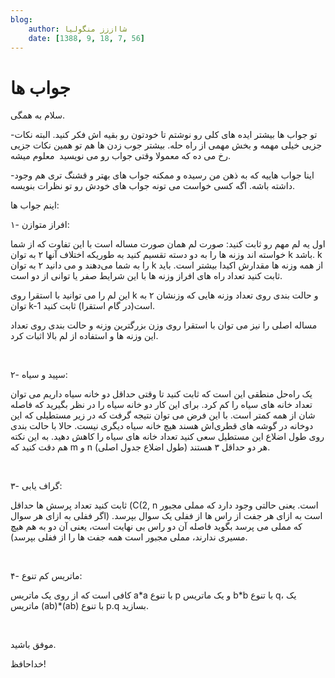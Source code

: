 ```yaml
---
blog:
    author: شااززز منگولیا
    date: [1388, 9, 18, 7, 56]
---
```

# جواب ها

<div class="cnt">
سلام به همگی.<p>-تو جواب ها بیشتر ایده های کلی رو نوشتم تا خودتون رو بقیه اش فکر کنید. البته نکات جزیی خیلی مهمه و بخش مهمی از راه حله. بیشتر جوب زدن ها هم تو همین نکات جزیی رخ می ده که معمولا وقتی جواب رو می نویسید  معلوم میشه.</p>
<p>-اینا جواب هاییه که به ذهن من رسیده و ممکنه جواب های بهتر و قشنگ تری هم وجود داشته باشه. اگه کسی خواست می تونه جواب های خودش رو تو نظرات بنویسه.</p>
<p>اینم جواب ها:</p>
<p>۱- افراز متوازن:</p>
<p>اول یه لم مهم رو ثابت کنید: صورت لم همان صورت مساله است با این تفاوت که از شما خواسته اند وزنه ها را به دو دسته تقسیم کنید به طوریکه اختلاف آنها ۲ به توان k باشد. k را به شما می‌دهند و می دانید ۲ به توان k از همه وزنه ها مقدارش اکیدا بیشتر است. باید ثابت کنید تعداد راه های افراز وزنه ها با این شرایط صفر یا توانی از دو است.</p>
<p>این لم را می توانید با استقرا روی k و حالت بندی روی تعداد وزنه هایی که وزنشان ۲ به توان k-1 است(در گام استقرا) ثابت کنید.</p>
<p>مساله اصلی را نیز می توان با استقرا روی وزن بزرگترین وزنه و حالت بندی روی تعداد این وزنه ها و استفاده از لم بالا اثبات کرد.</p>
<p><br/></p>
<p>۲- سپید و سیاه:</p>
<p>یک راه‌حل منطقی این است که ثابت کنید تا وقتی حداقل دو خانه سیاه داریم می توان تعداد خانه های سیاه را کم کرد. برای این کار دو خانه سیاه را در نظر بگیرید که فاصله شان از همه کمتر است. با این فرض می توان نتیجه گرفت که در زیر مستطیلی که این دوخانه در گوشه های قطری‌اش هسند هیچ خانه سیاه دیگری نیست. حالا با حالت بندی روی طول اضلاع این مستطیل سعی کنید تعداد خانه های سیاه را کاهش دهید. به این نکته هم دقت کنید که m و n (طول اضلاع جدول اصلی) هر دو حداقل ۳ هستند.</p>
<p><br/></p>
<p>۳- گراف یابی:</p>
<p>ثابت کنید تعداد پرسش ها حداقل (C(2, n است. یعنی حالتی وجود دارد که مملی مجبور است به ازای هر جفت از راس ها از ففلی یک سوال بپرسد. (اگر ففلی به ازای هر سوال که مملی می پرسد بگوید فاصله آن دو راس بی نهایت است، یعنی آن دو به هم هیچ مسیری ندارند، مملی مجبور است همه جفت ها را از ففلی بپرسد).</p>
<p><br/></p>
<p>۴- ماتریس کم تنوع:</p>
<p>کافی است که از روی یک ماتریس a*a با تنوع p و یک ماتریس b*b با تنوع q، یک ماتریس (ab)*(ab) با تنوع p.q بسازید.</p>
<p><br/></p>
<p>موفق باشید.</p>
<p>خداحافظ!</p>
<p><br/></p>
</div>
